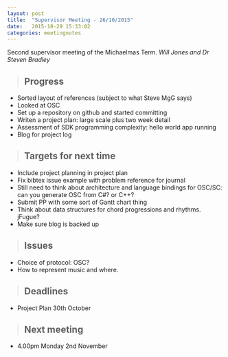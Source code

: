 ```yaml
---
layout: post
title:  "Supervisor Meeting - 26/10/2015"
date:   2015-10-29 15:33:02
categories: meetingnotes
---
```


Second supervisor meeting of the Michaelmas Term. _Will Jones and Dr Steven Bradley_


>Progress
>---
* Sorted layout of references (subject to what Steve MgG says)
* Looked at OSC
* Set up a repository on github and started committing
* Writen a project plan: large scale plus two week detail
* Assessment of SDK programming complexity: hello world app running
* Blog for project log


>Targets for next time
>---
* Include project planning in project plan
* Fix bibtex issue example with problem reference for journal
* Still need to think about architecture and language bindings for OSC/SC: can you generate OSC from C#? or C++?
* Submit PP with some sort of Gantt chart thing
* Think about data structures for chord progressions and rhythms. jFugue?
* Make sure blog is backed up


>Issues
>---
* Choice of protocol: OSC?
* How to represent music and where.


>Deadlines
>---
* Project Plan 30th October

>Next meeting
>---
* 4.00pm Monday 2nd November

